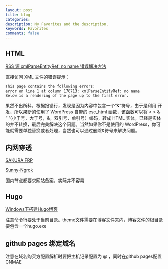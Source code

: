 ```yaml
---
layout: post
title: blog
categories: 
description: My Favorites and the description.
keywords: Favorites
comments: false
---
```


## HTML

[RSS 源 xmlParseEntityRef: no name 错误解决方法](https://www.it131.org/8487.html)


直接访问 XML 文件的错误提示：

    This page contains the following errors:
    error on line 1 at column 176713: xmlParseEntityRef: no name
    Below is a rendering of the page up to the first error.

果然不出所料，根据报错行，发现是因为内容中包含一个“&”符号，由于是利用 开发，所以果断的使用了 WordPress 自带的 esc_html 函数，该函数可以将 < > & ” ‘（小于号，大于号，&，双引号，单引号）编码，转成 HTML 实体，已经是实体的并不转换，最后完美解决这个问题。当然如果你不是使用的 WordPress，你可能就需要单独替换或者处理，当然也可以通过删除&符号来解决问题。

## 内网穿透 

[SAKURA FRP](https://www.natfrp.com/)

[Sunny-Ngrok](http://www.ngrok.cc/login.html)

国内节点都要求网站备案，实际并不容易

## Hugo

[Windows下搭建Hugo博客](https://www.cnblogs.com/Codemandyk/p/10855891.html)

注意命令行要处于当前目录。theme文件需要在博客文件夹内，博客文件的根目录要包含一个hugo.exe

## github pages 绑定域名

注意在域名购买方配置解析时要把主机记录配置为 @ ，同时在github pages配置CNMAE
